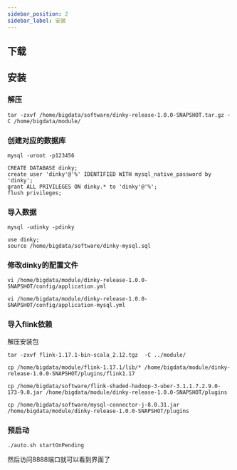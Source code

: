 ```yaml
---
sidebar_position: 2
sidebar_label: 安装
---
```


## 下载

## 安装

### 解压
```
tar -zxvf /home/bigdata/software/dinky-release-1.0.0-SNAPSHOT.tar.gz -C /home/bigdata/module/
```


### 创建对应的数据库

```
mysql -uroot -p123456

CREATE DATABASE dinky;
create user 'dinky'@'%' IDENTIFIED WITH mysql_native_password by 'dinky';
grant ALL PRIVILEGES ON dinky.* to 'dinky'@'%';
flush privileges;
```

### 导入数据

```
mysql -udinky -pdinky

use dinky;
source /home/bigdata/software/dinky-mysql.sql
```

### 修改dinky的配置文件

```
vi /home/bigdata/module/dinky-release-1.0.0-SNAPSHOT/config/application.yml
```

```
vi /home/bigdata/module/dinky-release-1.0.0-SNAPSHOT/config/application-mysql.yml
```

### 导入flink依赖

解压安装包
```
tar -zxvf flink-1.17.1-bin-scala_2.12.tgz  -C ../module/
```
```
cp /home/bigdata/module/flink-1.17.1/lib/* /home/bigdata/module/dinky-release-1.0.0-SNAPSHOT/plugins/flink1.17
```

```
cp /home/bigdata/software/flink-shaded-hadoop-3-uber-3.1.1.7.2.9.0-173-9.0.jar /home/bigdata/module/dinky-release-1.0.0-SNAPSHOT/plugins
```

```
cp /home/bigdata/software/mysql-connector-j-8.0.31.jar /home/bigdata/module/dinky-release-1.0.0-SNAPSHOT/plugins
```

### 预启动

```
./auto.sh startOnPending
```

然后访问8888端口就可以看到界面了




